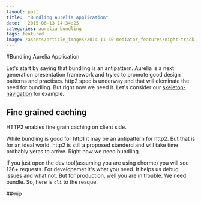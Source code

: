 ```yaml
---
layout: post
title:  "Bundling Aurelia Application"
date:   2015-06-13 14:34:25
categories: aurelia bundling 
tags: featured
image: /assets/article_images/2014-11-30-mediator_features/night-track.JPG
---
```


#Bundling Aurelia Application

Let's start by saying that bundling is an antipattern. Aurelia is a next generation presentation framework and tryies to promote good design patterns and practises. http2 spec is underway and that will eleminate the need for bundling. But right now we need it. Let's consider our [skeleton-navigation](http://github.com/aurelia/skeleton-navigation) for example.

## Fine grained caching
HTTP2 enables fine grain caching on client side.

While bundling is good for http1 it may be an antipattern for http2. But that is for an ideal world. http2 is still a proposed standerd and will take time probably yeras to arrive. Right now we need bundling.

If you just open the dev tool(assuming you are using chorme) you will see 126+ requests. For developemet it's what you need. It helps us debug issues and what not. But for production, well you are in trouble. We need bundle. So, here is `cli` to the resque. 

##wip
